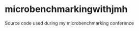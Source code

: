 microbenchmarkingwithjmh
========================

Source code used during my microbenchmarking conference
